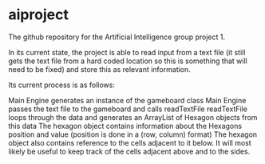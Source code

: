 aiproject
=========

The github repository for the Artificial Intelligence group project 1.

In its current state, the project is able to read input from a text file (it still gets the text file from a hard coded 
location so this is something that will need to be fixed) and store this as relevant information.

Its current process is as follows:

Main Engine generates an instance of the gameboard class
Main Engine passes the text file to the gameboard and calls readTextFile
readTextFile loops through the data and generates an ArrayList of Hexagon objects from this data
The hexagon object contains information about the Hexagons position and value (position is done in a (row, column) format)
The hexagon object also contains reference to the cells adjacent to it below. It will most likely be useful to keep track
of the cells adjacent above and to the sides. 
